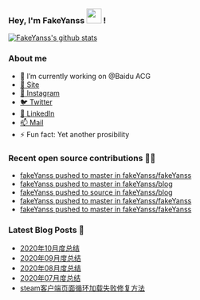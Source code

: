 ### Hey, I'm FakeYanss <img src="https://media.giphy.com/media/hvRJCLFzcasrR4ia7z/giphy.gif" width="30px"> !

[![FakeYanss's github stats](https://github-readme-stats.vercel.app/api?username=fakeyanss)](https://github.com/fakeyanss)

### About me
- 🔭 I’m currently working on @Baidu ACG
- [🚀 Site](https://avelino.run) <br>
- [📸 Instagram](https://www.instagram.com/fakeyanss/)
- [🐦 Twitter](https://twitter.com/fakeYanss)
- [💼 LinkedIn](https://www.linkedin.com/in/foretime) 
- [📫 Mail](mailto:yanshisangc@gmail.com)
- ⚡ Fun fact: Yet another prosibility

### Recent open source contributions 👨‍💻

<!-- GITHUB:START -->
- [fakeYanss pushed to master in fakeYanss/fakeYanss](https://github.com/fakeYanss/fakeYanss/compare/24d30b5bc3...33349e8ce4)
- [fakeYanss pushed to master in fakeYanss/blog](https://github.com/fakeYanss/blog/compare/3a7a0b00c0...7194b540b2)
- [fakeYanss pushed to source in fakeYanss/blog](https://github.com/fakeYanss/blog/compare/b944cf1882...a7455ba401)
- [fakeYanss pushed to master in fakeYanss/fakeYanss](https://github.com/fakeYanss/fakeYanss/compare/395f4567af...3fff37d624)
- [fakeYanss pushed to master in fakeYanss/fakeYanss](https://github.com/fakeYanss/fakeYanss/compare/776b395692...1c06f6f6ba)
<!-- GITHUB:END -->

### Latest Blog Posts 📕
<!-- BLOG:START -->
- [2020年10月度总结](https://foreti.me/blog/2020/10/28/2020-10-review/)
- [2020年09月度总结](https://foreti.me/blog/2020/10/28/2020-09-review/)
- [2020年08月度总结](https://foreti.me/blog/2020/09/05/2020-08-review/)
- [2020年07月度总结](https://foreti.me/blog/2020/07/29/2020-07-review/)
- [steam客户端页面循环加载失败修复方法](https://foreti.me/blog/2020/07/15/steam-load-error-fix/)
<!-- BLOG:END -->
